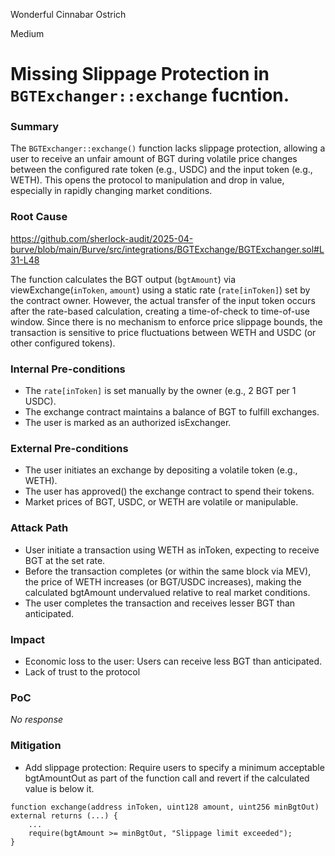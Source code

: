 Wonderful Cinnabar Ostrich

Medium

# Missing Slippage Protection in `BGTExchanger::exchange` fucntion.

### Summary

The `BGTExchanger::exchange()` function lacks slippage protection, allowing a user to receive an unfair amount of BGT during volatile price changes between the configured rate token (e.g., USDC) and the input token (e.g., WETH). This opens the protocol to manipulation and drop in value, especially in rapidly changing market conditions.

### Root Cause

https://github.com/sherlock-audit/2025-04-burve/blob/main/Burve/src/integrations/BGTExchange/BGTExchanger.sol#L31-L48

The function calculates the BGT output (`bgtAmount`) via viewExchange(`inToken`, `amount`) using a static rate (`rate[inToken]`) set by the contract owner. However, the actual transfer of the input token occurs after the rate-based calculation, creating a time-of-check to time-of-use window. Since there is no mechanism to enforce price slippage bounds, the transaction is sensitive to price fluctuations between WETH and USDC (or other configured tokens).

### Internal Pre-conditions

- The `rate[inToken]` is set manually by the owner (e.g., 2 BGT per 1 USDC).
- The exchange contract maintains a balance of BGT to fulfill exchanges.
- The user is marked as an authorized isExchanger.

### External Pre-conditions

- The user initiates an exchange by depositing a volatile token (e.g., WETH).
- The user has approved() the exchange contract to spend their tokens.
- Market prices of BGT, USDC, or WETH are volatile or manipulable.

### Attack Path

- User initiate a transaction using WETH as inToken, expecting to receive BGT at the set rate.
- Before the transaction completes (or within the same block via MEV), the price of WETH increases (or BGT/USDC increases), making the calculated bgtAmount undervalued relative to real market conditions.
- The user completes the transaction and receives lesser BGT than anticipated.

### Impact

- Economic loss to the user: Users can receive less BGT than anticipated.
- Lack of trust to the protocol

### PoC

_No response_

### Mitigation

- Add slippage protection: Require users to specify a minimum acceptable bgtAmountOut as part of the function call and revert if the calculated value is below it.
```solidity
function exchange(address inToken, uint128 amount, uint256 minBgtOut) external returns (...) {
    ...
    require(bgtAmount >= minBgtOut, "Slippage limit exceeded");
}
```
